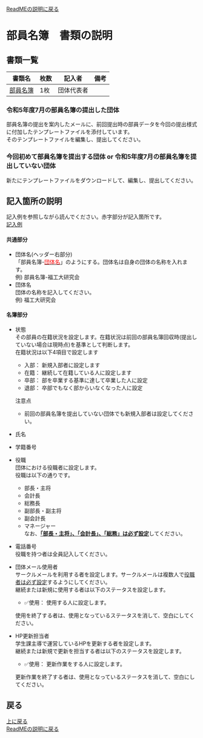 [ReadMEの説明に戻る](../README.md)
# 部員名簿　書類の説明

## 書類一覧
| 書類名       | 枚数 | 記入者     | 備考 | 
| ------------ | ---- | ---------- | ---- | 
| [部員名簿]() | 1枚  | 団体代表者 |      | 

### 令和5年度7月の部員名簿の提出した団体
部員名簿の提出を案内したメールに、前回提出時の部員データを今回の提出様式に付加したテンプレートファイルを添付しています。  
そのテンプレートファイルを編集し、提出してください。

### 今回初めて部員名簿を提出する団体 or 令和5年度7月の部員名簿を提出していない団体
新たにテンプレートファイルをダウンロードして、編集し、提出してください。

## 記入箇所の説明
記入例を参照しながら読んでください。赤字部分が記入箇所です。  
[記入例](./部員名簿-記入例.pdf)  

#### 共通部分
- 団体名(ヘッダー右部分)  
  「部員名簿-<ins><font color="Red">団体名</font></ins>」のようにする。団体名は自身の団体の名称を入れます。  
   例) 部員名簿-福工大研究会
- 団体名  
  団体の名称を記入してください。  
  例) 福工大研究会

#### 名簿部分
- 状態  
  その部員の在籍状況を設定します。在籍状況は前回の部員名簿回収時(提出していない場合は現時点)を基準として判断します。  
  在籍状況は以下4項目で設定します
  - 入部： 新規入部者に設定します
  - 在籍： 継続して在籍している人に設定します
  - 卒部： 部を卒業する基準に達して卒業した人に設定
  - 退部： 卒部でもなく部からいなくなった人に設定  

  注意点  
    - 前回の部員名簿を提出していない団体でも新規入部者は設定してください。
  

- 氏名  
- 学籍番号  
- 役職  
  団体における役職者に設定します。  
  役職は以下の通りです。
  - 部長・主将
  - 会計長
  - 総務長
  - 副部長・副主将
  - 副会計長
  - マネージャー  
  なお、<ins>**「部長・主将」、「会計長」、「総務」は必ず設定**</ins>してください。

- 電話番号  
  役職を持つ者は全員記入してください。

- 団体メール使用者  
  サークルメールを利用する者を設定します。サークルメールは複数人で<ins>役職者は必ず設定</ins>するようにしてください。  
  継続または新規に使用する者は以下のステータスを設定します。
  - ✅使用： 使用する人に設定します。  
 
  使用を終了する者は、使用となっているステータスを消して、空白にしてください。


- HP更新担当者  
  学生課主導で運営しているHPを更新する者を設定します。  
  継続または新規で更新を担当する者は以下のステータスを設定します。
  - ✅使用： 更新作業をする人に設定します。  
  
  更新作業を終了する者は、使用となっているステータスを消して、空白にしてください。


## 戻る
[上に戻る](#部員名簿-書類の説明)  
[ReadMEの説明に戻る](../README.md)
